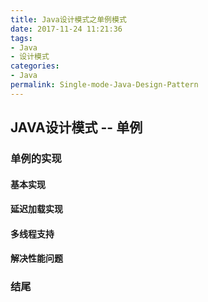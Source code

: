 ```yaml
---
title: Java设计模式之单例模式
date: 2017-11-24 11:21:36
tags: 
- Java
- 设计模式
categories:
- Java
permalink: Single-mode-Java-Design-Pattern
---
```


JAVA设计模式 -- 单例
----

### 单例的实现

#### 基本实现

#### 延迟加载实现

#### 多线程支持

#### 解决性能问题

### 结尾


